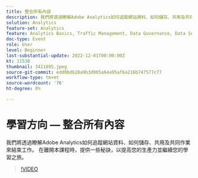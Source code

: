 ```yaml
---
title: 整合所有內容
description: 我們將透過瞭解Adobe Analytics如何追蹤網站資料、如何儲存、共用及共同作業來結束工作。 在離開本課程時，提供一些秘訣，以提高您的生產力並繼續您的學習之旅。
solution: Analytics
feature-set: Analytics
feature: Analytics Basics, Traffic Management, Data Governance, Data Sources, Data Configuration and Collection
doc-type: Event
role: User
level: Beginner
last-substantial-update: 2022-12-01T00:00:00Z
kt: 11538
thumbnail: 3411895.jpeg
source-git-commit: edd0bdb28a9b3d065a64a95af6a216b747577c77
workflow-type: tm+mt
source-wordcount: '76'
ht-degree: 0%

---
```


# 學習方向 — 整合所有內容

我們將透過瞭解Adobe Analytics如何追蹤網站資料、如何儲存、共用及共同作業來結束工作。 在離開本課程時，提供一些秘訣，以提高您的生產力並繼續您的學習之旅。

>[!VIDEO](https://video.tv.adobe.com/v/3411895/?quality=12&learn=on)
